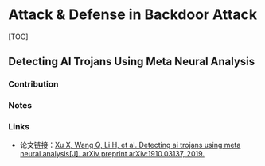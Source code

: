 # Attack & Defense in Backdoor Attack

[TOC]



## Detecting AI Trojans Using Meta Neural Analysis

### Contribution

### Notes

### Links

- 论文链接：[Xu X, Wang Q, Li H, et al. Detecting ai trojans using meta neural analysis[J]. arXiv preprint arXiv:1910.03137, 2019.](https://arxiv.org/abs/1910.03137)
